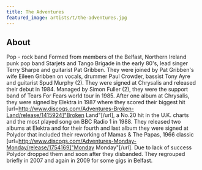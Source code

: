 ```yaml
---
title: The Adventures
featured_image: artists/t/the-adventures.jpg
---
```

## About

Pop - rock band
Formed from members of the Belfast, Northern Ireland punk pop band Starjets and Tango Brigade in the early 80's, lead singer Terry Sharpe and guitarist Pat Gribben. They were joined by Pat Gribben's wife Eileen Gribben on vocals, drummer Paul Crowder, bassist Tony Ayre and guitarist Spud Murphy (2). They were signed at Chrysalis and released their debut in 1984. Managed by Simon Fuller (2), they were the support band of Tears For Fears world tour in 1985. After one album at Chrysalis, they were signed by Elektra in 1987 where they scored their biggest hit [url=http://www.discogs.com/Adventures-Broken-Land/release/1415924]"Broken Land"[/url], a No.20 hit in the U.K. charts and the most played song on BBC Radio 1 in 1988. They released two albums at Elektra and for their fourth and last album they were signed at Polydor that included their reworking of Mamas & The Papas, 1966 classic [url=http://www.discogs.com/Adventures-Monday-Monday/release/1754169]"Monday Monday"[/url]. Due to lack of success Polydor dropped them and soon after they disbanded. They regrouped briefly in 2007 and again in 2009 for some gigs in Belfast.
